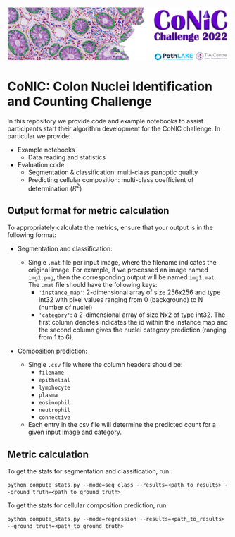 <p align="center">
  <img src="conic_banner.png">
</p>

# CoNIC: Colon Nuclei Identification and Counting Challenge

In this repository we provide code and example notebooks to assist participants start their algorithm development for the CoNIC challenge. In particular we provide:

- Example notebooks
  - Data reading and statistics
- Evaluation code
  - Segmentation & classification: multi-class panoptic quality
  - Predicting cellular composition: multi-class coefficient of determination ($R^2$)


## Output format for metric calculation

To appropriately calculate the metrics, ensure that your output is in the following format:

- Segmentation and classification:

  - Single `.mat` file per input image, where the filename indicates the original image. For example, if we processed an image named `img1.png`, then the corresponding output will be named `img1.mat`. The `.mat` file should have the following keys:
    - `'instance_map'`: 2-dimensional array of size 256x256 and type int32 with pixel values ranging from 0 (background) to N (number of nuclei)
    - `'category'`: a 2-dimensional array of size Nx2 of type int32. The first column denotes indicates the id within the instance map and the second column gives the nuclei category prediction (ranging from 1 to 6).
  
- Composition prediction:
  - Single `.csv` file where the column headers should be:
    - `filename`
    - `epithelial`
    - `lymphocyte`
    - `plasma`
    - `eosinophil`
    - `neutrophil`
    - `connective`
  - Each entry in the csv file will determine the predicted count for a given input image and category.


## Metric calculation
  To get the stats for segmentation and classification, run:

  ```
  python compute_stats.py --mode=seg_class --results=<path_to_results> --ground_truth=<path_to_ground_truth>
  ```
  
  To get the stats for cellular composition prediction, run:

  ```
  python compute_stats.py --mode=regression --results=<path_to_results> --ground_truth=<path_to_ground_truth>
  ```

  

